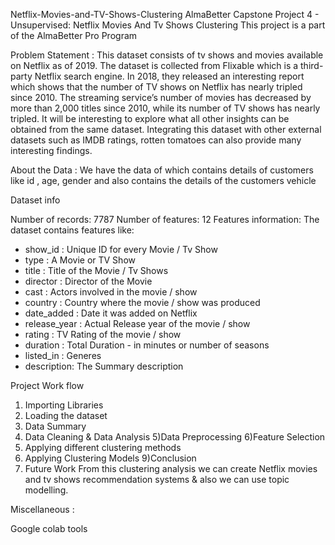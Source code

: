 Netflix-Movies-and-TV-Shows-Clustering
AlmaBetter Capstone Project 4 - Unsupervised: Netflix Movies And Tv Shows Clustering This project is a part of the AlmaBetter Pro Program

Problem Statement : This dataset consists of tv shows and movies available on Netflix as of 2019. The dataset is collected from Flixable which is a third-party Netflix search engine. In 2018, they released an interesting report which shows that the number of TV shows on Netflix has nearly tripled since 2010. The streaming service’s number of movies has decreased by more than 2,000 titles since 2010, while its number of TV shows has nearly tripled. It will be interesting to explore what all other insights can be obtained from the same dataset. Integrating this dataset with other external datasets such as IMDB ratings, rotten tomatoes can also provide many interesting findings.

About the Data : We have the data of which contains details of customers like id , age, gender and also contains the details of the customers vehicle

Dataset info

Number of records: 7787
Number of features: 12
Features information: The dataset contains features like:

* show_id : Unique ID for every Movie / Tv Show
* type : A Movie or TV Show
* title : Title of the Movie / Tv Shows
* director : Director of the Movie
* cast : Actors involved in the movie / show
* country : Country where the movie / show was produced
* date_added : Date it was added on Netflix
* release_year : Actual Release year of the movie / show
* rating : TV Rating of the movie / show
* duration : Total Duration - in minutes or number of seasons
* listed_in : Generes
* description: The Summary description

Project Work flow

1) Importing Libraries
2) Loading the dataset
3) Data Summary
4) Data Cleaning & Data Analysis 5)Data Preprocessing 6)Feature Selection
5) Applying different clustering methods
6) Applying Clustering Models 9)Conclusion
7) Future Work From this clustering analysis we can create Netflix movies and tv shows recommendation systems & also we can use topic modelling.

Miscellaneous :

Google colab tools
